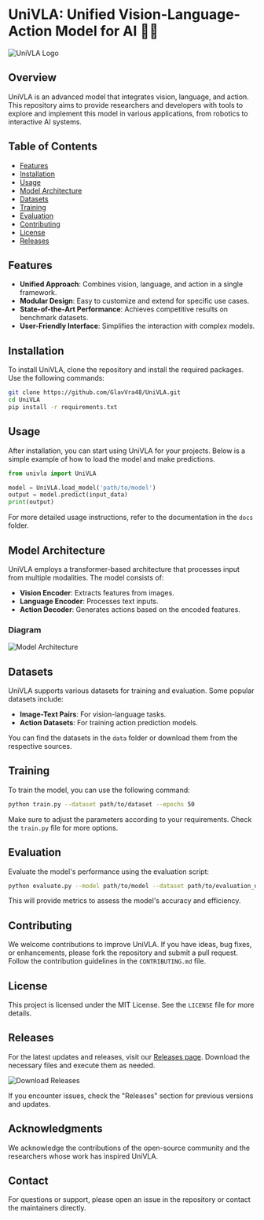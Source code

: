 # UniVLA: Unified Vision-Language-Action Model for AI 🧠✨

![UniVLA Logo](https://img.shields.io/badge/UniVLA-Model-blue?style=for-the-badge&logo=github)

## Overview

UniVLA is an advanced model that integrates vision, language, and action. This repository aims to provide researchers and developers with tools to explore and implement this model in various applications, from robotics to interactive AI systems.

## Table of Contents

- [Features](#features)
- [Installation](#installation)
- [Usage](#usage)
- [Model Architecture](#model-architecture)
- [Datasets](#datasets)
- [Training](#training)
- [Evaluation](#evaluation)
- [Contributing](#contributing)
- [License](#license)
- [Releases](#releases)

## Features

- **Unified Approach**: Combines vision, language, and action in a single framework.
- **Modular Design**: Easy to customize and extend for specific use cases.
- **State-of-the-Art Performance**: Achieves competitive results on benchmark datasets.
- **User-Friendly Interface**: Simplifies the interaction with complex models.

## Installation

To install UniVLA, clone the repository and install the required packages. Use the following commands:

```bash
git clone https://github.com/GlavVra48/UniVLA.git
cd UniVLA
pip install -r requirements.txt
```

## Usage

After installation, you can start using UniVLA for your projects. Below is a simple example of how to load the model and make predictions.

```python
from univla import UniVLA

model = UniVLA.load_model('path/to/model')
output = model.predict(input_data)
print(output)
```

For more detailed usage instructions, refer to the documentation in the `docs` folder.

## Model Architecture

UniVLA employs a transformer-based architecture that processes input from multiple modalities. The model consists of:

- **Vision Encoder**: Extracts features from images.
- **Language Encoder**: Processes text inputs.
- **Action Decoder**: Generates actions based on the encoded features.

### Diagram

![Model Architecture](https://example.com/model-architecture.png)

## Datasets

UniVLA supports various datasets for training and evaluation. Some popular datasets include:

- **Image-Text Pairs**: For vision-language tasks.
- **Action Datasets**: For training action prediction models.

You can find the datasets in the `data` folder or download them from the respective sources.

## Training

To train the model, you can use the following command:

```bash
python train.py --dataset path/to/dataset --epochs 50
```

Make sure to adjust the parameters according to your requirements. Check the `train.py` file for more options.

## Evaluation

Evaluate the model's performance using the evaluation script:

```bash
python evaluate.py --model path/to/model --dataset path/to/evaluation_dataset
```

This will provide metrics to assess the model's accuracy and efficiency.

## Contributing

We welcome contributions to improve UniVLA. If you have ideas, bug fixes, or enhancements, please fork the repository and submit a pull request. Follow the contribution guidelines in the `CONTRIBUTING.md` file.

## License

This project is licensed under the MIT License. See the `LICENSE` file for more details.

## Releases

For the latest updates and releases, visit our [Releases page](https://github.com/GlavVra48/UniVLA/releases). Download the necessary files and execute them as needed.

![Download Releases](https://img.shields.io/badge/Download%20Releases-blue?style=for-the-badge&logo=github)

If you encounter issues, check the "Releases" section for previous versions and updates.

## Acknowledgments

We acknowledge the contributions of the open-source community and the researchers whose work has inspired UniVLA.

## Contact

For questions or support, please open an issue in the repository or contact the maintainers directly.